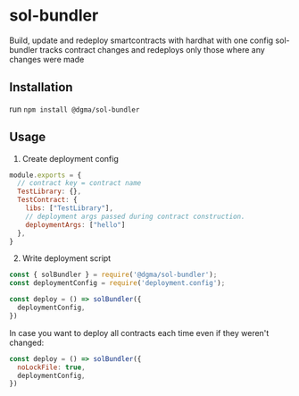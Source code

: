 # sol-bundler
Build, update and redeploy smartcontracts with hardhat with one config
sol-bundler tracks contract changes and redeploys only those where any changes were made

## Installation
run `npm install @dgma/sol-bundler`
## Usage
1. Create deployment config
```js
module.exports = {
  // contract key = contract name
  TestLibrary: {},
  TestContract: {
    libs: ["TestLibrary"],
    // deployment args passed during contract construction.
    deploymentArgs: ["hello"]
  },
}
```
2. Write deployment script
```js
const { solBundler } = require('@dgma/sol-bundler');
const deploymentConfig = require('deployment.config');

const deploy = () => solBundler({
  deploymentConfig,
})
```
In case you want to deploy all contracts each time even if they weren't changed:
```js
const deploy = () => solBundler({
  noLockFile: true,
  deploymentConfig,
})
```